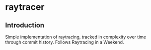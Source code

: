 # raytracer

## Introduction

Simple implementation of raytracing, tracked in complexity over time through commit history. Follows Raytracing in a Weekend.
